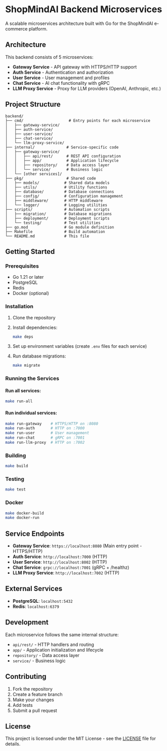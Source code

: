 # ShopMindAI Backend Microservices

A scalable microservices architecture built with Go for the ShopMindAI e-commerce platform.

## Architecture

This backend consists of 5 microservices:

- **Gateway Service** - API gateway with HTTPS/HTTP support
- **Auth Service** - Authentication and authorization
- **User Service** - User management and profiles
- **Chat Service** - AI chat functionality with gRPC
- **LLM Proxy Service** - Proxy for LLM providers (OpenAI, Anthropic, etc.)

## Project Structure

```
backend/
├── cmd/                    # Entry points for each microservice
│   ├── gateway-service/
│   ├── auth-service/
│   ├── user-service/
│   ├── chat-service/
│   └── llm-proxy-service/
├── internal/              # Service-specific code
│   ├── gateway-service/
│   │   ├── api/rest/      # REST API configuration
│   │   ├── app/           # Application lifecycle
│   │   ├── repository/    # Data access layer
│   │   └── service/       # Business logic
│   └── [other services]/
├── pkg/                   # Shared code
│   ├── models/           # Shared data models
│   ├── utils/            # Utility functions
│   ├── database/         # Database connections
│   ├── config/           # Configuration management
│   ├── middleware/       # HTTP middleware
│   └── logger/           # Logging utilities
├── scripts/              # Automation scripts
│   ├── migration/        # Database migrations
│   ├── deployment/       # Deployment scripts
│   └── testing/          # Test utilities
├── go.mod                # Go module definition
├── Makefile              # Build automation
└── README.md             # This file
```

## Getting Started

### Prerequisites

- Go 1.21 or later
- PostgreSQL
- Redis
- Docker (optional)

### Installation

1. Clone the repository
2. Install dependencies:
   ```bash
   make deps
   ```

3. Set up environment variables (create `.env` files for each service)

4. Run database migrations:
   ```bash
   make migrate
   ```

### Running the Services

#### Run all services:
```bash
make run-all
```

#### Run individual services:
```bash
make run-gateway    # HTTPS/HTTP on :8080
make run-auth       # HTTP on :7000
make run-user       # User management
make run-chat       # gRPC on :7001
make run-llm-proxy  # HTTP on :7002
```

### Building

```bash
make build
```

### Testing

```bash
make test
```

### Docker

```bash
make docker-build
make docker-run
```

## Service Endpoints

- **Gateway Service**: `https://localhost:8080` (Main entry point - HTTPS/HTTP)
- **Auth Service**: `http://localhost:7000` (HTTP)
- **User Service**: `http://localhost:8002` (HTTP)
- **Chat Service**: `grpc://localhost:7001` (gRPC + /healthz)
- **LLM Proxy Service**: `http://localhost:7002` (HTTP)

## External Services

- **PostgreSQL**: `localhost:5432`
- **Redis**: `localhost:6379`

## Development

Each microservice follows the same internal structure:

- `api/rest/` - HTTP handlers and routing
- `app/` - Application initialization and lifecycle
- `repository/` - Data access layer
- `service/` - Business logic

## Contributing

1. Fork the repository
2. Create a feature branch
3. Make your changes
4. Add tests
5. Submit a pull request

## License

This project is licensed under the MIT License - see the [LICENSE](LICENSE) file for details.
